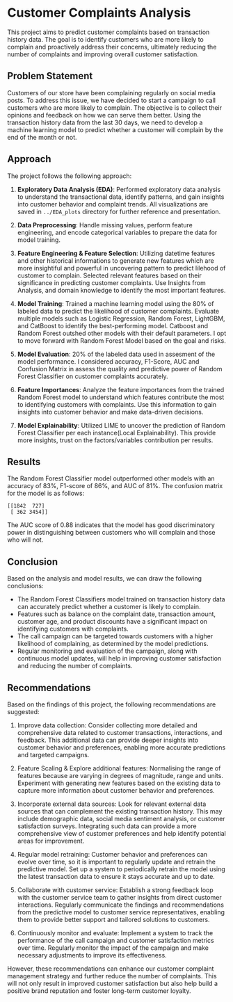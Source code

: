 # Customer Complaints Analysis

This project aims to predict customer complaints based on transaction history data. The goal is to identify customers who are more likely to complain and proactively address their concerns, ultimately reducing the number of complaints and improving overall customer satisfaction.

## Problem Statement

Customers of our store have been complaining regularly on social media posts. To address this issue, we have decided to start a campaign to call customers who are more likely to complain. The objective is to collect their opinions and feedback on how we can serve them better. Using the transaction history data from the last 30 days, we need to develop a machine learning model to predict whether a customer will complain by the end of the month or not.

## Approach

The project follows the following approach:

1. **Exploratory Data Analysis (EDA)**: Performed exploratory data analysis to understand the transactional data, identify patterns, and gain insights into customer behavior and complaint trends. All visualizations are saved in `../EDA_plots` directory for further reference and presentation.

2. **Data Preprocessing**: Handle missing values, perform feature engineering, and encode categorical variables to prepare the data for model training.

3. **Feature Engineering & Feature Selection**: Utilizing datetime features and other historical informations to generate new features which are more insightiful and powerful in uncovering pattern to predict lilehood of customer to complain. Selected relevant features based on their significance in predicting customer complaints. Use Insights from Analysis, and domain knowledge to identify the most important features.

4. **Model Training**: Trained a machine learning model using the 80% of labeled data to predict the likelihood of customer complaints. Evaluate multiple models such as Logistic Regression, Random Forest, LightGBM, and CatBoost to identify the best-performing model.
Catboost and Random Forest outshed other models with their default parameters. I opt to move forward with Random Forest Model based on the goal and risks.

5. **Model Evaluation**: 20% of the labeled data used in assesment of the model performance. I considered accuracy, F1-Score, AUC and Confusion Matrix in assess the quality and predictive power of Random Forest Classifier on customer complaints accurately.

6. **Feature Importances**: Analyze the feature importances from the trained Random Forest model to understand which features contribute the most to identifying customers with complaints. Use this information to gain insights into customer behavior and make data-driven decisions.

7. **Model Explainability**: Utilized LIME to uncover the prediction of Random Forest Classifier per each instance(Local Explainability). This provide more insights, trust on the factors/variables contribution per results.


## Results

The Random Forest Classifier model outperformed other models with an accuracy of 83%, F1-score of 86%, and AUC of 81%. The confusion matrix for the model is as follows:

```
[[1842  727]
 [ 362 3454]]
```

The AUC score of 0.88 indicates that the model has good discriminatory power in distinguishing between customers who will complain and those who will not.

## Conclusion

Based on the analysis and model results, we can draw the following conclusions:

- The Random Forest Classifiers model trained on transaction history data can accurately predict whether a customer is likely to complain.
- Features such as balance on the complaint date, transaction amount, customer age, and product discounts have a significant impact on identifying customers with complaints.
- The call campaign can be targeted towards customers with a higher likelihood of complaining, as determined by the model predictions.
- Regular monitoring and evaluation of the campaign, along with continuous model updates, will help in improving customer satisfaction and reducing the number of complaints.

## Recommendations

Based on the findings of this project, the following recommendations are suggested:

1. Improve data collection: Consider collecting more detailed and comprehensive data related to customer transactions, interactions, and feedback. This additional data can provide deeper insights into customer behavior and preferences, enabling more accurate predictions and targeted campaigns.

2. Feature Scaling & Explore additional features: Normalising the range of features because are varying in degrees of magnitude, range and units. Experiment with generating new features based on the existing data to capture more information about customer behavior and preferences.

3. Incorporate external data sources: Look for relevant external data sources that can complement the existing transaction history. This may include demographic data, social media sentiment analysis, or customer satisfaction surveys. Integrating such data can provide a more comprehensive view of customer preferences and help identify potential areas for improvement.

4. Regular model retraining: Customer behavior and preferences can evolve over time, so it is important to regularly update and retrain the predictive model. Set up a system to periodically retrain the model using the latest transaction data to ensure it stays accurate and up to date.

5. Collaborate with customer service: Establish a strong feedback loop with the customer service team to gather insights from direct customer interactions. Regularly communicate the findings and recommendations from the predictive model to customer service representatives, enabling them to provide better support and tailored solutions to customers.

6. Continuously monitor and evaluate: Implement a system to track the performance of the call campaign and customer satisfaction metrics over time. Regularly monitor the impact of the campaign and make necessary adjustments to improve its effectiveness.

However, these recommendations can enhance our customer complaint management strategy and further reduce the number of complaints. This will not only result in improved customer satisfaction but also help build a positive brand reputation and foster long-term customer loyalty.
